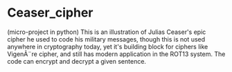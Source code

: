 # Ceaser_cipher
(micro-project in python) 
This is an illustration of Julias Ceaser's epic cipher he used to code his military messages, 
though this is not used anywhere in cryptography today, yet it's building block for ciphers like  VigenÃ¨re cipher, 
and still has modern application in the ROT13 system. The code can encrypt and decrypt a given sentence.
	
